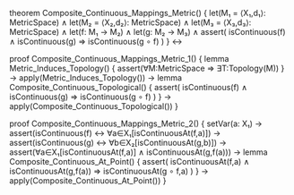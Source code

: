 theorem Composite_Continuous_Mappings_Metric() {
  let(M₁ = ⟨X₁,d₁⟩: MetricSpace) ∧
  let(M₂ = ⟨X₂,d₂⟩: MetricSpace) ∧
  let(M₃ = ⟨X₃,d₃⟩: MetricSpace) ∧
  let(f: M₁ → M₂) ∧
  let(g: M₂ → M₃) ∧
  assert(
    isContinuous(f) ∧ isContinuous(g) ⇒ 
    isContinuous(g ∘ f)
  )
} ↔

proof Composite_Continuous_Mappings_Metric_1() {
  lemma Metric_Induces_Topology() {
    assert(∀M:MetricSpace ⇒ ∃T:Topology(M))
  } →
  apply(Metric_Induces_Topology()) →
  lemma Composite_Continuous_Topological() {
    assert(
      isContinuous(f) ∧ isContinuous(g) ⇒ 
      isContinuous(g ∘ f)
    )
  } →
  apply(Composite_Continuous_Topological())
}

proof Composite_Continuous_Mappings_Metric_2() {
  setVar(a: X₁) →
  assert(isContinuous(f) ↔ ∀a∈X₁[isContinuousAt(f,a)]) →
  assert(isContinuous(g) ↔ ∀b∈X₂[isContinuousAt(g,b)]) →
  assert(∀a∈X₁[isContinuousAt(f,a)] ∧ isContinuousAt(g,f(a))) →
  lemma Composite_Continuous_At_Point() {
    assert(
      isContinuousAt(f,a) ∧ isContinuousAt(g,f(a)) ⇒
      isContinuousAt(g ∘ f,a)
    )
  } →
  apply(Composite_Continuous_At_Point())
}